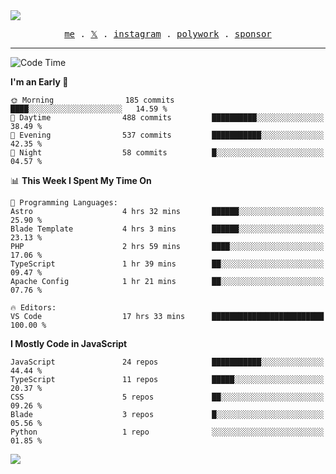 <img style="bottom: 800px;" src="https://imgur.com/rilHVxA.png"/>
<p align="center">
  <samp>
    <a href="https://fayln.com">me</a> .
    <!-- <a href="https://fayln.com/projects">projects</a> . -->
    <a href="https://go.fayln.com/twitter">𝕏</a> .
    <a href="https://go.fayln.com/instagram">instagram</a> .
    <a href="https://go.fayln.com/polywork">polywork</a> .
    <a href="https://github.com/sponsors/faridhnzz">sponsor</a>
  </samp>
</p>

---
<!--START_SECTION:waka-->
![Code Time](http://img.shields.io/badge/Code%20Time-2%2C200%20hrs%2053%20mins-blue)

**I'm an Early 🐤** 

```text
🌞 Morning                185 commits         ████░░░░░░░░░░░░░░░░░░░░░   14.59 % 
🌆 Daytime                488 commits         ██████████░░░░░░░░░░░░░░░   38.49 % 
🌃 Evening                537 commits         ███████████░░░░░░░░░░░░░░   42.35 % 
🌙 Night                  58 commits          █░░░░░░░░░░░░░░░░░░░░░░░░   04.57 % 
```


📊 **This Week I Spent My Time On** 

```text
💬 Programming Languages: 
Astro                    4 hrs 32 mins       ██████░░░░░░░░░░░░░░░░░░░   25.90 % 
Blade Template           4 hrs 3 mins        ██████░░░░░░░░░░░░░░░░░░░   23.13 % 
PHP                      2 hrs 59 mins       ████░░░░░░░░░░░░░░░░░░░░░   17.06 % 
TypeScript               1 hr 39 mins        ██░░░░░░░░░░░░░░░░░░░░░░░   09.47 % 
Apache Config            1 hr 21 mins        ██░░░░░░░░░░░░░░░░░░░░░░░   07.76 % 

🔥 Editors: 
VS Code                  17 hrs 33 mins      █████████████████████████   100.00 % 
```

**I Mostly Code in JavaScript** 

```text
JavaScript               24 repos            ███████████░░░░░░░░░░░░░░   44.44 % 
TypeScript               11 repos            █████░░░░░░░░░░░░░░░░░░░░   20.37 % 
CSS                      5 repos             ██░░░░░░░░░░░░░░░░░░░░░░░   09.26 % 
Blade                    3 repos             █░░░░░░░░░░░░░░░░░░░░░░░░   05.56 % 
Python                   1 repo              ░░░░░░░░░░░░░░░░░░░░░░░░░   01.85 % 
```




<!--END_SECTION:waka-->

![](https://hit.yhype.me/github/profile?user_id=29797712)
